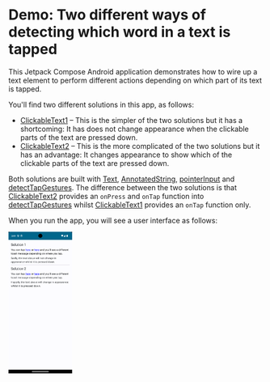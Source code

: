 # Demo: Two different ways of detecting which word in a text is tapped

This Jetpack Compose Android application demonstrates how to wire up a text element to perform different actions
depending on which part of its text is tapped.

You'll find two different solutions in this app, as follows:

* [ClickableText1][1] – This is the simpler of the two solutions but it has a shortcoming: It has does not change appearance when the clickable parts of the text are pressed down.
* [ClickableText2][2] – This is the more complicated of the two solutions but it has an advantage: It changes appearance to show which of the clickable parts of the text are pressed down.

Both solutions are built with [Text][3], [AnnotatedString][4], [pointerInput][5] and [detectTapGestures][6].
The difference between the two solutions is that
[ClickableText2][2] provides an `onPress` and `onTap` function into [detectTapGestures][6]
whilst [ClickableText1][1] provides an `onTap` function only.

When you run the app, you will see a user interface as follows:

<img src="Screenshot.png" alt="Screenshot of application" width=25%>

[1]: src/main/java/com/tazkiyatech/compose/experiments/app1/ClickableText1.kt
[2]: src/main/java/com/tazkiyatech/compose/experiments/app1/ClickableText2.kt
[3]: https://developer.android.com/reference/kotlin/androidx/compose/material/package-summary#Text(kotlin.String,androidx.compose.ui.Modifier,androidx.compose.ui.graphics.Color,androidx.compose.ui.unit.TextUnit,androidx.compose.ui.text.font.FontStyle,androidx.compose.ui.text.font.FontWeight,androidx.compose.ui.text.font.FontFamily,androidx.compose.ui.unit.TextUnit,androidx.compose.ui.text.style.TextDecoration,androidx.compose.ui.text.style.TextAlign,androidx.compose.ui.unit.TextUnit,androidx.compose.ui.text.style.TextOverflow,kotlin.Boolean,kotlin.Int,kotlin.Int,kotlin.Function1,androidx.compose.ui.text.TextStyle)
[4]: https://developer.android.com/reference/kotlin/androidx/compose/ui/text/AnnotatedString
[5]: https://developer.android.com/reference/kotlin/androidx/compose/ui/Modifier#(androidx.compose.ui.Modifier).pointerInput(kotlin.Any,androidx.compose.ui.input.pointer.PointerInputEventHandler)
[6]: https://developer.android.com/reference/kotlin/androidx/compose/foundation/gestures/package-summary#(androidx.compose.ui.input.pointer.PointerInputScope).detectTapGestures(kotlin.Function1,kotlin.Function1,kotlin.coroutines.SuspendFunction2,kotlin.Function1)
